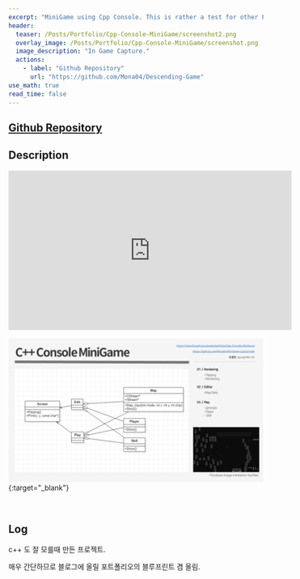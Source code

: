 ```yaml
---
excerpt: "MiniGame using Cpp Console. This is rather a test for other Portfolios."
header:
  teaser: /Posts/Portfolio/Cpp-Console-MiniGame/screenshot2.png
  overlay_image: /Posts/Portfolio/Cpp-Console-MiniGame/screenshot.png
  image_description: "In Game Capture."
  actions:
    - label: "Github Repository"
      url: "https://github.com/Mona04/Descending-Game"
use_math: true
read_time: false
---
```


## [Github Repository](https://github.com/Mona04/MiniGame-CppConsole)

## Description

<iframe width="560" height="315" src="https://www.youtube.com/embed/cJxZkF73nAk" frameborder="0" allowfullscreen></iframe>

<br/>

[![Technical Documentation](/Posts/Portfolio/Cpp-Console-MiniGame/MiniGame-TD.png)](/Posts/Portfolio/Cpp-Console-MiniGame/MiniGame-TD.pdf){:target="_blank"}

<br/>


## Log

c++ 도 잘 모를때 만든 프로젝트. 

매우 간단하므로 블로그에 올릴 포트폴리오의 블루프린트 겸 올림.